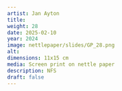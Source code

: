 ```yaml
---
artist: Jan Ayton
title: 
weight: 28
date: 2025-02-10
year: 2024
image: nettlepaper/slides/GP_28.png
alt: 
dimensions: 11x15 cm
media: Screen print on nettle paper
description: NFS
draft: false
---
```



